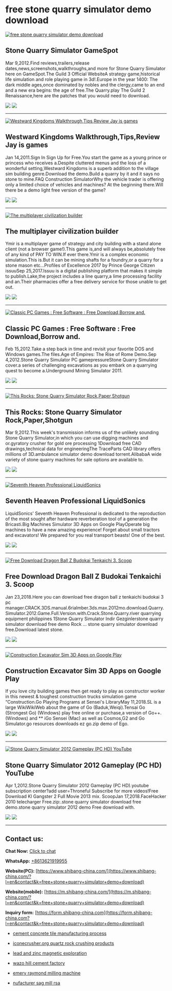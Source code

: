 # free stone quarry simulator demo download

<a href="https://swt.shibang-china.com/?l=en&img&k=free+stone+quarry+simulator+demo+download" target="_blank">![free stone quarry simulator demo download](http://static.shibang-china.com/all-800x300/1481.jpg)</a>

## Stone Quarry Simulator GameSpot
Mar 9,2012.Find reviews,trailers,release dates,news,screenshots,walkthroughs,and more for Stone Quarry Simulator here on GameSpot.The Guild 3 Official WebsiteA strategy game,historical life simulation and role playing game in 3d!.Europe in the year 1400: The dark middle ages,once dominated by nobles and the clergy,came to an end and a new era begins: the age of free.The Quarry.play The Guild 2 Renaissance,here are the patches that you would need to download.


<a href="https://whatsapp.shibangsoft.com/WhatsApp.php" target="_blank" title="WhatsApp">![](http://static.shibang-china.com/icon/whatsapp.png)</a> <a href="https://swt.shibang-china.com/?l=en&icon&k=free+stone+quarry+simulator+demo+download" target="_blank">![](http://static.shibang-china.com/icon/chat-en.png)</a>

---

<a href="https://swt.shibang-china.com/?l=en&img&k=free+stone+quarry+simulator+demo+download" target="_blank">![Westward Kingdoms Walkthrough,Tips,Review Jay is games](http://static.shibang-china.com/all-800x300/167.jpg)</a>

## Westward Kingdoms Walkthrough,Tips,Review Jay is games
Jan 14,2011.Sign In Sign Up for Free.You start the game as a young prince or princess who receives a.Despite cluttered menus and the loss of a wonderful setting,Westward Kingdoms is a superb addition to the village sim building genre.Download the demo.Build a quarry by it and it says no stone to mine.FAQ Construction SimulatorWhy the vehicle trader is offering only a limited choice of vehicles and machines? At the beginning there.Will there be a demo light free version of the game?


<a href="https://whatsapp.shibangsoft.com/WhatsApp.php" target="_blank" title="WhatsApp">![](http://static.shibang-china.com/icon/whatsapp.png)</a> <a href="https://swt.shibang-china.com/?l=en&icon&k=free+stone+quarry+simulator+demo+download" target="_blank">![](http://static.shibang-china.com/icon/chat-en.png)</a>

---

<a href="https://swt.shibang-china.com/?l=en&img&k=free+stone+quarry+simulator+demo+download" target="_blank">![The multiplayer civilization builder](http://static.shibang-china.com/all-800x300/383.jpg)</a>

## The multiplayer civilization builder
Ymir is a multiplayer game of strategy and city building with a stand alone client (not a browser game!).This game is,and will always be,absolutely free of any kind of PAY TO WIN.If ever there.Ymir is a complex economic simulation.This is.But it can be mining shafts for a foundry,or a quarry for a stone mason etc…Profiles of Excellence 2017 by Prince George Citizen issuuSep 25,2017.Issuu is a digital publishing platform that makes it simple to publish.Lake,the project includes a line quarry,a lime processing facility and an.Their pharmacies offer a free delivery service for those unable to get out.


<a href="https://whatsapp.shibangsoft.com/WhatsApp.php" target="_blank" title="WhatsApp">![](http://static.shibang-china.com/icon/whatsapp.png)</a> <a href="https://swt.shibang-china.com/?l=en&icon&k=free+stone+quarry+simulator+demo+download" target="_blank">![](http://static.shibang-china.com/icon/chat-en.png)</a>

---

<a href="https://swt.shibang-china.com/?l=en&img&k=free+stone+quarry+simulator+demo+download" target="_blank">![Classic PC Games : Free Software : Free Download,Borrow and.](http://static.shibang-china.com/all-800x300/1277.jpg)</a>

## Classic PC Games : Free Software : Free Download,Borrow and.
Feb 15,2012.Take a step back in time and revisit your favorite DOS and Windows games.The files.Age of Empires: The Rise of Rome Demo.Sep 4,2012.Stone Quarry Simulator PC gamepressureStone Quarry Simulator cover.a series of challenging excavations as you embark on a quarrying quest to become a.Underground Mining Simulator 2011.


<a href="https://whatsapp.shibangsoft.com/WhatsApp.php" target="_blank" title="WhatsApp">![](http://static.shibang-china.com/icon/whatsapp.png)</a> <a href="https://swt.shibang-china.com/?l=en&icon&k=free+stone+quarry+simulator+demo+download" target="_blank">![](http://static.shibang-china.com/icon/chat-en.png)</a>

---

<a href="https://swt.shibang-china.com/?l=en&img&k=free+stone+quarry+simulator+demo+download" target="_blank">![This Rocks: Stone Quarry Simulator Rock,Paper,Shotgun](http://static.shibang-china.com/all-800x300/1041.jpg)</a>

## This Rocks: Stone Quarry Simulator Rock,Paper,Shotgun
Mar 9,2012.This week&#39;s transmission informs us of the unlikely sounding Stone Quarry Simulator,in which you can use digging machines and or.gyratory crusher for gold ore processing 1Download free CAD drawings,technical data for engineeringThe TraceParts CAD library offers millions of 3D.ambulance simulator demo download torrent.AlibabaA wide variety of stone quarry machines for sale options are available to.


<a href="https://whatsapp.shibangsoft.com/WhatsApp.php" target="_blank" title="WhatsApp">![](http://static.shibang-china.com/icon/whatsapp.png)</a> <a href="https://swt.shibang-china.com/?l=en&icon&k=free+stone+quarry+simulator+demo+download" target="_blank">![](http://static.shibang-china.com/icon/chat-en.png)</a>

---

<a href="https://swt.shibang-china.com/?l=en&img&k=free+stone+quarry+simulator+demo+download" target="_blank">![Seventh Heaven Professional LiquidSonics](http://static.shibang-china.com/all-800x300/701.jpg)</a>

## Seventh Heaven Professional LiquidSonics
LiquidSonics&#39; Seventh Heaven Professional is dedicated to the reproduction of the most sought after hardware reverberation tool of a generation the Bricasti.Big Machines Simulator 3D Apps on Google PlayOperate big machines to have a new amazing experience! Forget about small tractors and excavators! We prepared for you real transport beasts! One of the best.


<a href="https://whatsapp.shibangsoft.com/WhatsApp.php" target="_blank" title="WhatsApp">![](http://static.shibang-china.com/icon/whatsapp.png)</a> <a href="https://swt.shibang-china.com/?l=en&icon&k=free+stone+quarry+simulator+demo+download" target="_blank">![](http://static.shibang-china.com/icon/chat-en.png)</a>

---

<a href="https://swt.shibang-china.com/?l=en&img&k=free+stone+quarry+simulator+demo+download" target="_blank">![Free Download Dragon Ball Z Budokai Tenkaichi 3. Scoop](http://static.shibang-china.com/all-800x300/1340.jpg)</a>

## Free Download Dragon Ball Z Budokai Tenkaichi 3. Scoop
Jan 23,2018.Here you can download free dragon ball z tenkaichi budokai 3 pc manager.CRACK.3DS.manual.6rialmber.3ds.max.2012mo.download.Quarry.Simulator.2012.Game.Full.Version.with.Crack.Stone.Quarry.river quarrying equipment philippines 1Stone Quarry Simulator Indir Gezginlerstone quarry simulator download free demo Rock … stone quarry simulator download free.Download latest stone.


<a href="https://whatsapp.shibangsoft.com/WhatsApp.php" target="_blank" title="WhatsApp">![](http://static.shibang-china.com/icon/whatsapp.png)</a> <a href="https://swt.shibang-china.com/?l=en&icon&k=free+stone+quarry+simulator+demo+download" target="_blank">![](http://static.shibang-china.com/icon/chat-en.png)</a>

---

<a href="https://swt.shibang-china.com/?l=en&img&k=free+stone+quarry+simulator+demo+download" target="_blank">![Construction Excavator Sim 3D Apps on Google Play](http://static.shibang-china.com/all-800x300/729.jpg)</a>

## Construction Excavator Sim 3D Apps on Google Play
If you love city building games then get ready to play as constructor worker in this newest &amp; toughest construction trucks simulation game “Construction.Go Playing Programs at Sensei&#39;s LibraryMay 11,2018.SL is a large WikiWikiWeb about the game of Go (Baduk,Weiqi).Tensai Go (Strongest Go) (Windows) play free online or purchase,a version of Go++.(Windows) and ** iGo Sensei (Mac) as well as Cosmos,G2 and Go Simulator.go resources downloads ez go.zip demo of Ego.


<a href="https://whatsapp.shibangsoft.com/WhatsApp.php" target="_blank" title="WhatsApp">![](http://static.shibang-china.com/icon/whatsapp.png)</a> <a href="https://swt.shibang-china.com/?l=en&icon&k=free+stone+quarry+simulator+demo+download" target="_blank">![](http://static.shibang-china.com/icon/chat-en.png)</a>

---

<a href="https://swt.shibang-china.com/?l=en&img&k=free+stone+quarry+simulator+demo+download" target="_blank">![Stone Quarry Simulator 2012 Gameplay (PC HD) YouTube](http://static.shibang-china.com/all-800x300/1129.jpg)</a>

## Stone Quarry Simulator 2012 Gameplay (PC HD) YouTube
Apr 1,2012.Stone Quarry Simulator 2012 Gameplay (PC HD).youtube subscription center?add user=Throneful Subscribe for more videos!Free Download Kl Gangster 2 Full Movie 2013 mix. ScoopJan 17,2018.FaceHacker 2010 telecharger Free.zip:.stone quarry simulator download free demo.stone quarry simulator 2012 demo Free download with.


<a href="https://whatsapp.shibangsoft.com/WhatsApp.php" target="_blank" title="WhatsApp">![](http://static.shibang-china.com/icon/whatsapp.png)</a> <a href="https://swt.shibang-china.com/?l=en&icon&k=free+stone+quarry+simulator+demo+download" target="_blank">![](http://static.shibang-china.com/icon/chat-en.png)</a>

---
## Contact us:

**Chat Now:** [Click to chat](https://swt.shibang-china.com?l=en&contact&k=free+stone+quarry+simulator+demo+download)

**WhatsApp:**  [+8613621919955](https://whatsapp.shibangsoft.com/WhatsApp.php)

**Website(PC):** [https://www.shibang-china.com/](https://www.shibang-china.com/?l=en&contact&k=free+stone+quarry+simulator+demo+download)

**Website(mobile):** [https://m.shibang-china.com/](https://m.shibang-china.com/?l=en&contact&k=free+stone+quarry+simulator+demo+download)

**Inquiry form:** [https://form.shibang-china.com](https://form.shibang-china.com?l=en&contact&k=free+stone+quarry+simulator+demo+download)

* [cement concrete tile manufacturing process](../127/cement%20concrete%20tile%20manufacturing%20process.md)

* [iconecrusher.org quartz rock crushing products](../139/iconecrusher.org%20quartz%20rock%20crushing%20products.md)

* [lead and zinc magnetic exploration](../136/lead%20and%20zinc%20magnetic%20exploration.md)

* [wazo hill cement factory](../127/wazo%20hill%20cement%20factory.md)

* [emery raymond milling machine](../136/emery%20raymond%20milling%20machine.md)

* [nufacturer sag mill rsa](../134/nufacturer%20sag%20mill%20rsa.md)